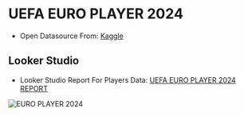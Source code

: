 # UEFA EURO PLAYER 2024
- Open Datasource From: [Kaggle](https://www.kaggle.com/code/avinashrane/uefa-euro-2024-players-analysis)

## Looker Studio
- Looker Studio Report For Players Data: [UEFA EURO PLAYER 2024 REPORT](https://lookerstudio.google.com/reporting/251bdbd3-1949-4a1e-9ac4-ae0fe1cc3fe8)

![EURO PLAYER 2024](https://img2.pic.in.th/pic/UEFA_EURO_2024_PLAYER.jpg)

